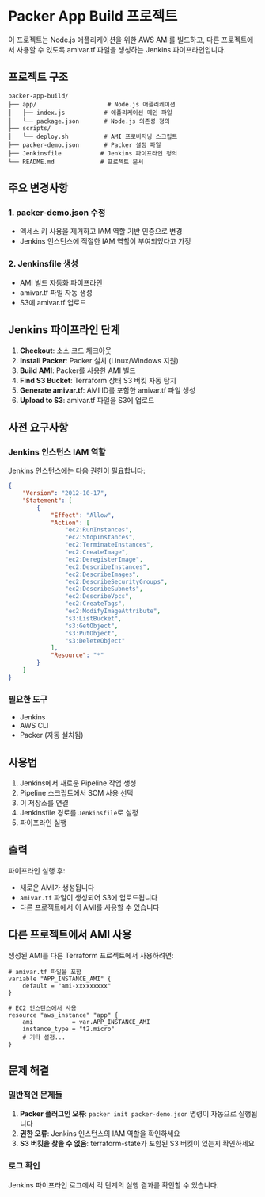 # Packer App Build 프로젝트

이 프로젝트는 Node.js 애플리케이션을 위한 AWS AMI를 빌드하고, 다른 프로젝트에서 사용할 수 있도록 amivar.tf 파일을 생성하는 Jenkins 파이프라인입니다.

## 프로젝트 구조

```
packer-app-build/
├── app/                    # Node.js 애플리케이션
│   ├── index.js           # 애플리케이션 메인 파일
│   └── package.json       # Node.js 의존성 정의
├── scripts/
│   └── deploy.sh          # AMI 프로비저닝 스크립트
├── packer-demo.json       # Packer 설정 파일
├── Jenkinsfile           # Jenkins 파이프라인 정의
└── README.md             # 프로젝트 문서
```

## 주요 변경사항

### 1. packer-demo.json 수정
- 액세스 키 사용을 제거하고 IAM 역할 기반 인증으로 변경
- Jenkins 인스턴스에 적절한 IAM 역할이 부여되었다고 가정

### 2. Jenkinsfile 생성
- AMI 빌드 자동화 파이프라인
- amivar.tf 파일 자동 생성
- S3에 amivar.tf 업로드

## Jenkins 파이프라인 단계

1. **Checkout**: 소스 코드 체크아웃
2. **Install Packer**: Packer 설치 (Linux/Windows 지원)
3. **Build AMI**: Packer를 사용한 AMI 빌드
4. **Find S3 Bucket**: Terraform 상태 S3 버킷 자동 탐지
5. **Generate amivar.tf**: AMI ID를 포함한 amivar.tf 파일 생성
6. **Upload to S3**: amivar.tf 파일을 S3에 업로드

## 사전 요구사항

### Jenkins 인스턴스 IAM 역할
Jenkins 인스턴스에는 다음 권한이 필요합니다:

```json
{
    "Version": "2012-10-17",
    "Statement": [
        {
            "Effect": "Allow",
            "Action": [
                "ec2:RunInstances",
                "ec2:StopInstances",
                "ec2:TerminateInstances",
                "ec2:CreateImage",
                "ec2:DeregisterImage",
                "ec2:DescribeInstances",
                "ec2:DescribeImages",
                "ec2:DescribeSecurityGroups",
                "ec2:DescribeSubnets",
                "ec2:DescribeVpcs",
                "ec2:CreateTags",
                "ec2:ModifyImageAttribute",
                "s3:ListBucket",
                "s3:GetObject",
                "s3:PutObject",
                "s3:DeleteObject"
            ],
            "Resource": "*"
        }
    ]
}
```

### 필요한 도구
- Jenkins
- AWS CLI
- Packer (자동 설치됨)

## 사용법

1. Jenkins에서 새로운 Pipeline 작업 생성
2. Pipeline 스크립트에서 SCM 사용 선택
3. 이 저장소를 연결
4. Jenkinsfile 경로를 `Jenkinsfile`로 설정
5. 파이프라인 실행

## 출력

파이프라인 실행 후:
- 새로운 AMI가 생성됩니다
- `amivar.tf` 파일이 생성되어 S3에 업로드됩니다
- 다른 프로젝트에서 이 AMI를 사용할 수 있습니다

## 다른 프로젝트에서 AMI 사용

생성된 AMI를 다른 Terraform 프로젝트에서 사용하려면:

```hcl
# amivar.tf 파일을 포함
variable "APP_INSTANCE_AMI" {
    default = "ami-xxxxxxxxx"
}

# EC2 인스턴스에서 사용
resource "aws_instance" "app" {
    ami           = var.APP_INSTANCE_AMI
    instance_type = "t2.micro"
    # 기타 설정...
}
```

## 문제 해결

### 일반적인 문제들

1. **Packer 플러그인 오류**: `packer init packer-demo.json` 명령이 자동으로 실행됩니다
2. **권한 오류**: Jenkins 인스턴스의 IAM 역할을 확인하세요
3. **S3 버킷을 찾을 수 없음**: terraform-state가 포함된 S3 버킷이 있는지 확인하세요

### 로그 확인
Jenkins 파이프라인 로그에서 각 단계의 실행 결과를 확인할 수 있습니다. 
